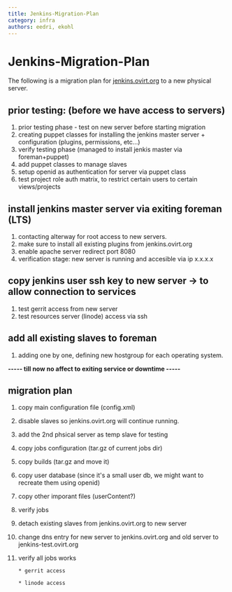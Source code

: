```yaml
---
title: Jenkins-Migration-Plan
category: infra
authors: eedri, ekohl
---
```


# Jenkins-Migration-Plan

The following is a migration plan for [jenkins.ovirt.org](https://jenkins.ovirt.org/) to a new physical server.

## prior testing: (before we have access to servers)

1.  prior testing phase - test on new server before starting migration
2.  creating puppet classes for installing the jenkins master server + configuration (plugins, permissions, etc...)
3.  verify testing phase (managed to install jenkis master via foreman+puppet)
4.  add puppet classes to manage slaves
5.  setup openid as authentication for server via puppet class
6.  test project role auth matrix, to restrict certain users to certain views/projects

## install jenkins master server via exiting foreman (LTS)

1.  contacting alterway for root access to new servers.
2.  make sure to install all existing plugins from jenkins.ovirt.org
3.  enable apache server redirect port 8080
4.  verification stage: new server is running and accesible via ip x.x.x.x

## copy jenkins user ssh key to new server -> to allow connection to services

1.  test gerrit access from new server
2.  test resources server (linode) access via ssh

## add all existing slaves to foreman

1.  adding one by one, defining new hostgroup for each operating system.

**----- till now no affect to exiting service or downtime -----**

## migration plan

1.  copy main configuration file (config.xml)
2.  disable slaves so jenkins.ovirt.org will continue running.
3.  add the 2nd phsical server as temp slave for testing
4.  copy jobs configuration (tar.gz of current jobs dir)
5.  copy builds (tar.gz and move it)
6.  copy user database (since it's a small user db, we might want to recreate them using openid)
7.  copy other imporant files (userContent?)
8.  verify jobs
9.  detach existing slaves from jenkins.ovirt.org to new server
10. change dns entry for new server to jenkins.ovirt.org and old server to jenkins-test.ovirt.org
11. verify all jobs works

        * gerrit access

        * linode access

